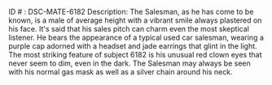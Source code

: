 ID # : DSC-MATE-6182
Description: The Salesman, as he has come to be known, is a male of average height with a vibrant smile always plastered on his face. It's said that his sales pitch can charm even the most skeptical listener. He bears the appearance of a typical used car salesman, wearing a purple cap adorned with a headset and jade earrings that glint in the light. The most striking feature of subject 6182 is his unusual red clown eyes that never seem to dim, even in the dark. The Salesman may always be seen with his normal gas mask as well as a silver chain around his neck.